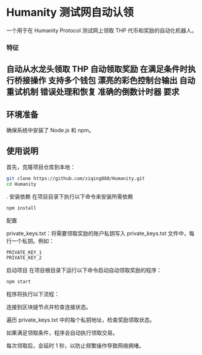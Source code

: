 # Humanity 测试网自动认领

一个用于在 Humanity Protocol 测试网上领取 THP 代币和奖励的自动化机器人。

### 特征
自动从水龙头领取 THP
自动领取奖励
在满足条件时执行桥接操作
支持多个钱包
漂亮的彩色控制台输出
自动重试机制
错误处理和恢复
准确的倒数计时器
要求
---


## 环境准备
确保系统中安装了 Node.js 和 npm。



## 使用说明
首先，克隆项目仓库到本地：

```bash
git clone https://github.com/ziqing888/Humanity.git
cd Humanity
```
. 安装依赖
在项目目录下执行以下命令来安装所需依赖
```bash
npm install
```
配置

private_keys.txt：将需要领取奖励的账户私钥写入 private_keys.txt 文件中，每行一个私钥。例如：

```bash
PRIVATE_KEY_1
PRIVATE_KEY_2
 ```
启动项目
在项目根目录下运行以下命令启动自动领取奖励的程序：
```bash
npm start
```
程序将执行以下流程：

连接到区块链节点并检查连接状态。

遍历 private_keys.txt 中的每个私钥地址，检查奖励领取状态。

如果满足领取条件，程序会自动执行领取交易。

每次领取后，会延时 1 秒，以防止频繁操作导致网络拥堵。


